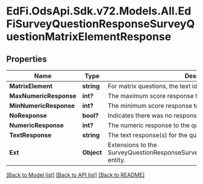 # EdFi.OdsApi.Sdk.v72.Models.All.EdFiSurveyQuestionResponseSurveyQuestionMatrixElementResponse

## Properties

Name | Type | Description | Notes
------------ | ------------- | ------------- | -------------
**MatrixElement** | **string** | For matrix questions, the text identifying each row of the matrix. | 
**MaxNumericResponse** | **int?** | The maximum score response to the question. | [optional] 
**MinNumericResponse** | **int?** | The minimum score response to the question. | [optional] 
**NoResponse** | **bool?** | Indicates there was no response to the question. | [optional] 
**NumericResponse** | **int?** | The numeric response to the question. | [optional] 
**TextResponse** | **string** | The text response(s) for the question. | [optional] 
**Ext** | **Object** | Extensions to the SurveyQuestionResponseSurveyQuestionMatrixElementResponse entity. | [optional] 

[[Back to Model list]](../README.md#documentation-for-models) [[Back to API list]](../README.md#documentation-for-api-endpoints) [[Back to README]](../README.md)


